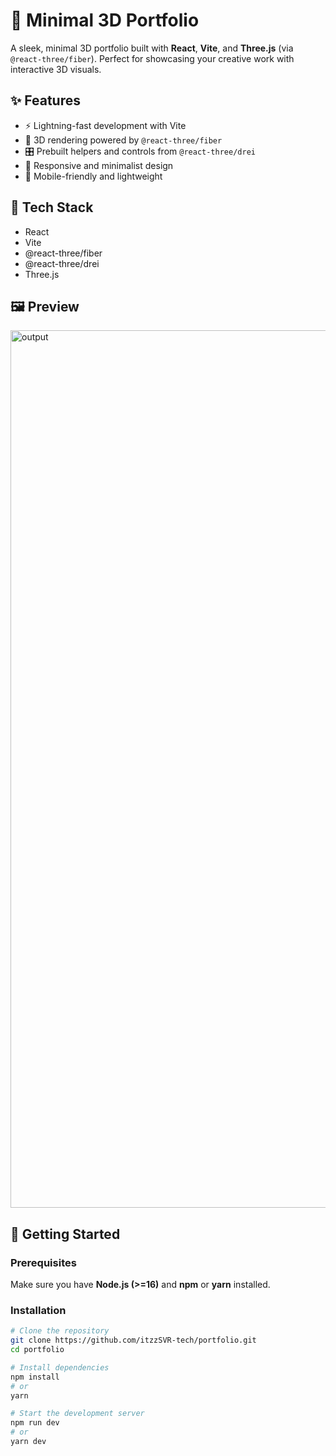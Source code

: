# 🎨 Minimal 3D Portfolio

A sleek, minimal 3D portfolio built with **React**, **Vite**, and **Three.js** (via `@react-three/fiber`). Perfect for showcasing your creative work with interactive 3D visuals.

## ✨ Features

- ⚡ Lightning-fast development with Vite
- 🧱 3D rendering powered by `@react-three/fiber`
- 🎛️ Prebuilt helpers and controls from `@react-three/drei`
- 🎨 Responsive and minimalist design
- 📱 Mobile-friendly and lightweight

## 🧩 Tech Stack

- React
- Vite
- @react-three/fiber
- @react-three/drei
- Three.js

## 🖼️ Preview

<img width="1404" alt="output" src="https://github.com/user-attachments/assets/f829fdea-1c29-4ef8-b121-3f44fb9aa901" />

## 🚀 Getting Started

### Prerequisites

Make sure you have **Node.js (>=16)** and **npm** or **yarn** installed.

### Installation

```bash
# Clone the repository
git clone https://github.com/itzzSVR-tech/portfolio.git
cd portfolio

# Install dependencies
npm install
# or
yarn

# Start the development server
npm run dev
# or
yarn dev
```
